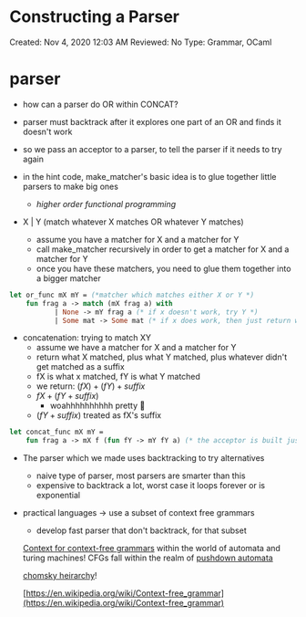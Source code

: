 # Constructing a Parser

Created: Nov 4, 2020 12:03 AM
Reviewed: No
Type: Grammar, OCaml

# parser

- how can a parser do OR within CONCAT?
- parser must backtrack after it explores one part of an OR and finds it doesn't work
- so we pass an acceptor to a parser, to tell the parser if it needs to try again
- in the hint code, make_matcher's basic idea is to glue together little parsers to make big ones
    - *higher order functional programming*

- X | Y (match whatever X matches OR whatever Y matches)
    - assume you have a matcher for X and a matcher for Y
    - call make_matcher recursively in order to get a matcher for X and a matcher for Y
    - once you have these matchers, you need to glue them together into a bigger matcher

```ocaml
let or_func mX mY = (*matcher which matches either X or Y *)
	fun frag a -> match (mX frag a) with
		   | None -> mY frag a (* if x doesn't work, try Y *)
		   | Some mat -> Some mat (* if x does work, then just return what it returned *)
```

- concatenation: trying to match XY
    - assume we have a matcher for X and a matcher for Y
    - return what X matched, plus what Y matched, plus whatever didn't get matched as a suffix
    - fX is what x matched, fY is what Y matched
    - we return: $(fX) + (fY) + suffix$
    - $fX + (fY + suffix)$
        - woahhhhhhhhhh pretty  💖
    - $(fY + suffix)$ treated as fX's suffix

```ocaml
let concat_func mX mY =
	fun frag a -> mX f (fun fY -> mY fY a) (* the acceptor is built just for this concatenation *)
```

- The parser which we made uses backtracking to try alternatives
    - naive type of parser, most parsers are smarter than this
    - expensive to backtrack a lot, worst case it loops forever or is exponential
- practical languages → use a subset of context free grammars
    - develop fast parser that don't backtrack, for that subset

    [Context for context-free grammars](https://en.wikipedia.org/wiki/Automata_theory) within the world of automata and turing machines! CFGs fall within the realm of [pushdown automata](https://en.wikipedia.org/wiki/Pushdown_automaton) 

    [chomsky heirarchy](https://en.wikipedia.org/wiki/Chomsky_hierarchy)! 

    [https://en.wikipedia.org/wiki/Context-free_grammar](https://en.wikipedia.org/wiki/Context-free_grammar)